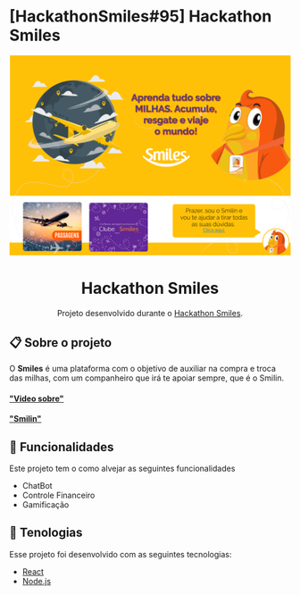 # [HackathonSmiles#95] Hackathon Smiles

![sqlite](https://github.com/HackathonSmiles95/Smilin/blob/main/Doc/readm.png)

<h1 align="center">  Hackathon Smiles </h1>
<p align="center">Projeto desenvolvido durante o  <a href="https://www.hackathonsmiles.com.br/">Hackathon Smiles</a>. </p>
  

## 📋 Sobre o projeto

O <strong>Smiles</strong> é uma plataforma com o objetivo de auxiliar na compra e troca das milhas, com um companheiro que irá te apoiar sempre, que é o Smilin.

#### ["Video sobre"](https://youtu.be/hpNpKjsVn38)
#### ["Smilin"](https://smilin.herokuapp.com/#/)

## 🚀 Funcionalidades
Este projeto tem o como alvejar as seguintes funcionalidades
- ChatBot
- Controle Financeiro
- Gamificação

## 🚀 Tenologias
Esse projeto foi desenvolvido com as seguintes tecnologias:
- [React](https://reactjs.org/)
- [Node.js](https://nodejs.org/en/)
